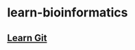 # learn-bioinformatics

## [Learn Git](https://github.com/ericjuo/learn-bioinformatics/blob/master/learn-git/learn-git.md)

